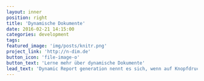 ```yaml
---
layout: inner
position: right
title: 'Dynamische Dokumente'
date: 2016-02-21 14:15:00
categories: development
tags:
featured_image: 'img/posts/knitr.png'
project_link: 'http://n-dim.de'
button_icon: 'file-image-o'
button_text: 'Lerne mehr über dynamische Dokumente'
lead_text: 'Dynamic Report generation nennt es sich, wenn auf Knopfdruck nicht nur Grafiken oder Tabellen erstellt werden, sonden diese zusammen mit Abbildungsbeschriftungen, Fließtext und allem drum und dran zu einem kompletten Dokument zusammen gefügt werden. Lassen Sie pdf- oder Word-Dokumente automatisch generieren.'
---
```

